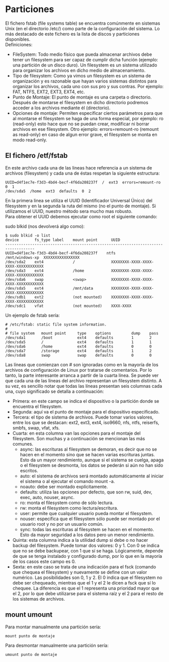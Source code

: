 # Particiones
El fichero fstab (file systems table) se encuentra comúnmente en sistemas Unix (en el directorio /etc/) como parte de la configuración del sistema. Lo más destacado de este fichero es la lista de discos y particiones disponibles.   
Definiciones:  
- FileSystem: Todo medio físico que pueda almacenar archivos debe tener un filesystem para ser capaz de cumplir dicha función (ejemplo: una partición de un disco duro). Un filesystem es un sistema utilizado para organizar los archivos en dicho medio de almacenamiento.
- Tipo de filesystem: Como ya vimos un filesystem es un sistema de organización  y es razonable que hayan varios sistemas distintos para organizar los archivos, cada uno con sus pro y sus contras. Por ejemplo: FAT, NTFS, EXT2, EXT3, EXT4, etc.  
- Punto de Montaje: El punto de montaje es una carpeta o directorio. Después de montarse el filesystem en dicho directorio podremos acceder a los archivos mediante él (directorio).  
- Opciones de montaje: Permiten especificar ciertos parámetros para que al montarse el filesystem se haga de una forma especial, por ejemplo: ro (read-only) esto hace que no se puedan crear, modificar ni borrar archivos en ese filesystem. Otro ejemplo: errors=remount-ro (remount as read-only) en caso de algun error grave, el filesystem se monta en modo read-only.  
## El fichero /etf/fstab  
En este archivo cada una de las lineas hace referencia a un sistema de archivos (filesystem) y cada una de éstas respetan la siguiente estructura:  
~~~
UUID=d4f1ec7e-f3d3-4bd4-becf-4f6da208237f  /  ext3  errors=remount-ro  0  1  
/dev/sda5  /home  ext3  defaults  0  2  
~~~
En la primera linea se utiliza el UUID (Identificador Universal Único) del filesystem y en la segunda la ruta del mismo (no el punto de montaje). Si utilizamos el UUID, nuestro método sera mucho mas robusto.  
Para obtener el UUID debemos ejecutar como root el siguiente comando:

sudo blkid  (nos devolverá algo como):  
~~~
$ sudo blkid -o list
device       fs_type label    mount point      UUID
-----------------------------------------------------------------------------------
UUID=d4f1ec7e-f3d3-4bd4-becf-4f6da208237f    ntfs             /mnt/windows-xp  XXXXXXXXXXXXXXXX
/dev/sda2    ext4             /                XXXXXXXX-XXXX-XXXX-XXXX-XXXXXXXXXXXX
/dev/sda3    ext4             /home            XXXXXXXX-XXXX-XXXX-XXXX-XXXXXXXXXXXX
/dev/sda6    swap             <swap>           XXXXXXXX-XXXX-XXXX-XXXX-XXXXXXXXXXXX
/dev/sda5    ext4             /mnt/data        XXXXXXXX-XXXX-XXXX-XXXX-XXXXXXXXXXXX
/dev/sdb1    ext2             (not mounted)    XXXXXXXX-XXXX-XXXX-XXXX-XXXXXXXXXXXX
/dev/sdc1    vfat             (not mounted)    XXXX-XXXX
~~~

Un ejemplo de fstab sería:  
~~~
# /etc/fstab: static file system information.
#
# file system   mount point     type    options         dump    pass
/dev/sda1       /boot           ext4    defaults        1       2
/dev/sda5       /               ext4    defaults        1       1
/dev/sda6       /home           ext4    defaults        0       0
/dev/sda7       /storage        ext4    defaults        1       2
/dev/sda8       swap            swap    defaults        0       0
~~~
Las líneas que comienzan con # son ignoradas como en la mayoría de los archivos de configuración de Linux por tratarse de comentarios. Por lo tanto, la parte interesante arranca a partir de la cuarta línea. Se puede ver que cada una de las líneas del archivo representan un filesystem distinto. A su vez, es sencillo notar que todas las líneas presentan seis columnas cada una, cuyo significado se detalla a continuación:  

- Primera: en este campo se indica el dispositivo o la partición donde se encuentra el filesystem.  
- Segunda: aquí va el punto de montaje para el dispositivo especificado.  
- Tercera: el tipo de sistema de archivos. Puede tomar varios valores, entre los que se destacan: ext2, ext3, ext4, iso9660, nfs, ntfs, reiserfs, smbfs, swap, vfat, xfs.  
- Cuarta: en esta columna van las opciones para el montaje del filesystem. Son muchas y a continuación se mencionan las más comunes.  
  - async: las escrituras al filesystem se demoran, es decir que no se hacen en el momento sino que se hacen varias escrituras juntas. Esto da un mayor rendimiento, aunque si el sistema se cuelga, apaga o el filesystem se desmonta, los datos se pederán si aún no han sido escritos.
  - auto: el sistema de archivos será montado automáticamente al iniciar el sistema o al ejecutar el comando mount -a.
  - noauto: debe ser montado explícitamente.
  - defaults: utiliza las opciones por defecto, que son rw, suid, dev, exec, auto, nouser, async.
  - ro: monta el filesystem como de sólo lectura.
  - rw: monta el filesystem como lectura/escritura.
  - user: permite que cualquier usuario pueda montar el filesystem.
  - nouser: especifica que el filesystem sólo puede ser montado por el usuario root y no por un usuario común.
  - sync: todas las escrituras al filesystem se hacen en el momento. Esto da mayor seguridad a los datos pero un menor rendimiento.
- Quinta: esta columna indica a la utilidad dump si debe o no hacer backup del filesystem. Puede tomar dos valores: 0 y 1. Con 0 se indica que no se debe backupear, con 1 que sí se haga. Lógicamente, depende de que se tenga instalado y configurado dump, por lo que en la mayoría de los casos este campo es 0.
- Sexta: en este caso se trata de una indicación para el fsck (comando que chequea el filesystem) y nuevamente se define con un valor numérico. Las posibilidades son 0, 1 y 2. El 0 indica que el filesystem no debe ser chequeado, mientras que el 1 y el 2 le dicen a fsck que sí lo chequee. La diferencia es que el 1 representa una prioridad mayor que el 2, por lo que debe utilizarse para el sistema raíz y el 2 para el resto de los sistemas de archivos.  
## mount umount
Para montar manualmente una partición sería:  
~~~
mount punto de montaje
~~~

Para desmontar manualmente una partición sería:  
~~~
umount punto de montaje
~~~
